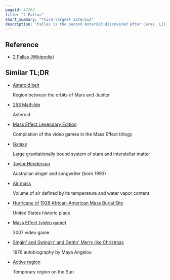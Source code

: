 ```yaml
---
pageid: 47262
title: "2 Pallas"
short_summary: "Third-largest asteroid"
description: "Pallas is the second Asteroid discovered after Ceres. Like Ceres it is believed to have a mineral Composition similar to carbonaceous Chondrite Meteorites though significantly less hydrated than Ceres. It is the third-largest Asteroid in the solar System by both Volume and Mass and is likely a remnant Protoplanet. It is 79 % the Mass of Vesta and 22 % the Mass of Ceres, constituting an estimated 7 % of the Mass of the asteroid Belt. Its estimated Volume is equivalent to a sphere 507 to 515 Kilometers in Diameter, 90–95 % the Volume of Vesta."
---
```


## Reference

- [2 Pallas (Wikipedia)](https://en.wikipedia.org/?curid=47262)

## Similar TL;DR

- [Asteroid belt](/tldr/en/asteroid-belt)

  Region between the orbits of Mars and Jupiter

- [253 Mathilde](/tldr/en/253-mathilde)

  Asteroid

- [Mass Effect Legendary Edition](/tldr/en/mass-effect-legendary-edition)

  Compilation of the video games in the Mass Effect trilogy

- [Galaxy](/tldr/en/galaxy)

  Large gravitationally bound system of stars and interstellar matter

- [Taylor Henderson](/tldr/en/taylor-henderson)

  Australian singer and songwriter (born 1993)

- [Air mass](/tldr/en/air-mass)

  Volume of air defined by its temperature and water vapor content

- [Hurricane of 1928 African-American Mass Burial Site](/tldr/en/hurricane-of-1928-african-american-mass-burial-site)

  United States historic place

- [Mass Effect (video game)](/tldr/en/mass-effect-video-game)

  2007 video game

- [Singin' and Swingin' and Gettin' Merry like Christmas](/tldr/en/singin-and-swingin-and-gettin-merry-like-christmas)

  1976 autobiography by Maya Angelou

- [Active region](/tldr/en/active-region)

  Temporary region on the Sun
